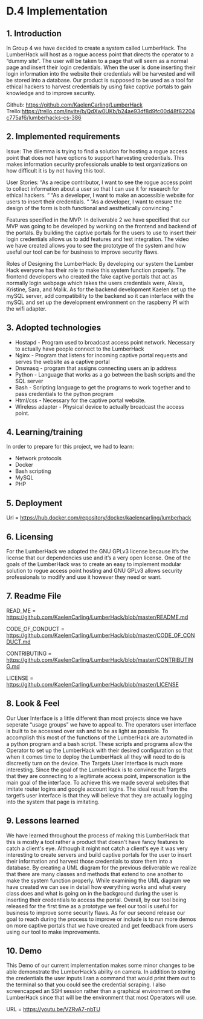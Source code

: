 # D.4 Implementation
## 1. Introduction
In Group 4 we have decided to create a system called LumberHack. The LumberHack will host as a rogue access point that directs the operator to a 
“dummy site”. The user will be taken to a page that will seem as a normal page and insert their login credentials. When the user is done inserting their login information into the website their credentials will be harvested and will be stored into a database. Our product is supposed to be used as a tool for ethical hackers to harvest credentials by using fake captive portals to gain knowledge and to improve security. 

Github: https://github.com/KaelenCarling/LumberHack 
Trello:https://trello.com/invite/b/QdXw0UKb/b24ae93df8d9fc00d48f82204c775af6/lumberhacks-cs-386 

## 2. Implemented requirements
Issue: 
The dilemma is trying to find a solution for hosting a rogue access point that does not have options to support harvesting credentials. This makes information security professionals unable to test organizations on how difficult it is by not having this tool.

User Stories: 
“As a recipe contributor, I want to see the rogue access point to collect information about a user so that I can use it for research for ethical hackers. “
 “As a developer, I want to make an accessible website for users to insert their credentials. “
“As a developer, I want to ensure the design of the form is both functional and aesthetically convincing.”

Features specified in the MVP: 
In deliverable 2 we have specified that our MVP was going to be developed by working on the frontend and backend of the portals. By building the captive portals for the users to use to insert their login credentials allows us to add features and test integration. The video we have created allows you to see the prototype of the system and how useful our tool can be for business to improve security flaws. 


Roles of Designing the LumberHack:
By developing our system the Lumber Hack everyone has their role to make this system function properly. The frontend developers who created the fake captive portals that act as normally login webpage which takes the users credentials  were, Alexis, Kristine, Sara, and Malik. As for the backend development Kaelen set up the mySQL server, add compatibility to the backend so it can interface with the mySQL and set up the development environment on the raspberry PI with the wifi adapter.


## 3. Adopted technologies
* Hostapd - Program used to broadcast access point network. Necessary to actually have people connect to the LumberHack
* Nginx - Program that listens for incoming captive portal requests and serves the website as a captive portal
* Dnsmasq - program that assigns connecting users an ip address
* Python - Language that works as a go between the bash scripts and the SQL server
* Bash - Scripting language to get the programs to work together and to pass credentials to the python program
* Html/css - Necessary for the captive portal website. 
* Wireless adapter - Physical device to actually broadcast the access point.

## 4. Learning/training
In order to prepare for this project, we had to learn: 
* Network protocols
* Docker
* Bash scripting
* MySQL
* PHP

## 5. Deployment
Url = https://hub.docker.com/repository/docker/kaelencarling/lumberhack

## 6. Licensing
For the LumberHack we adopted the GNU GPLv3 license because it’s the license that our dependencies use and it’s a very open license. One of the goals of the LumberHack was to create an easy to implement modular solution to rogue access point hosting and GNU GPLv3 allows security professionals to modify and use it however they need or want.

## 7. Readme File
READ_ME = https://github.com/KaelenCarling/LumberHack/blob/master/README.md 

CODE_OF_CONDUCT =
https://github.com/KaelenCarling/LumberHack/blob/master/CODE_OF_CONDUCT.md
 
CONTRIBUTING = https://github.com/KaelenCarling/LumberHack/blob/master/CONTRIBUTING.md

LICENSE = 
https://github.com/KaelenCarling/LumberHack/blob/master/LICENSE

## 8. Look & Feel
Our User Interface is a little different than most projects since we have seperate “usage groups” we have to appeal to. The operators user interface is built to be accessed over ssh and to be as light as possible. To accomplish this most of the functions of the LumberHack are automated in a python program and a bash script. These scripts and programs allow the Operator to set up the LumberHack with their desired configuration so that when it comes time to deploy the LumberHack all they will need to do is discreetly turn on the device. The Targets User Interface is much more interesting. Since the goal of the LumberHack is to convince the Targets that they are connecting to a legitimate access point, impersonation is the main goal of the interface. To achieve this we made several websites that imitate router logins and google account logins. The ideal result from the target’s user interface is that they will believe that they are actually logging into the system that page is imitating.

## 9. Lessons learned
We have learned throughout the process of making this LumberHack that this is mostly a tool rather a product that doesn't have fancy features to catch a client's eye.  Although it might not catch a client's eye it was  very interesting to create servers and build captive portals for the user to insert their information and harvest those credentials to store them into a database. By creating a UML diagram for the previous deliverable  we realize that there are many classes and methods that extend to one another to make the system function properly. While examining the UML diagram we have created we can see in detail how everything works and what every class does and what is going on in the background during the user is inserting their credentials to access the portal. Overall, by our tool being released for the first time as a prototype we feel our tool is useful for business to improve some security flaws. 
As for our second release our goal to reach during the process to improve or include is to  run more demos on more captive portals that we have created and get feedback from users using our tool to make improvements.

## 10. Demo
This Demo of our current implementation makes some minor changes to be able demonstrate the LumberHack’s ability on camera. In addition to storing the credentials the user inputs I ran a command that would print them out to the terminal so that you could see the credential scraping. I also screencapped an SSH session rather than a graphical environment on the LumberHack since that will be the environment that most Operators will use.

URL = https://youtu.be/VZRvA7-nbTU
